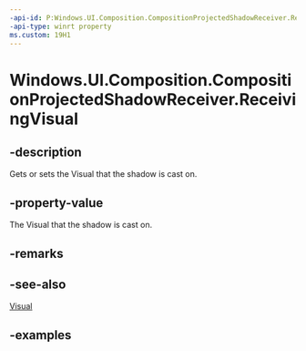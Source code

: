 ```yaml
---
-api-id: P:Windows.UI.Composition.CompositionProjectedShadowReceiver.ReceivingVisual
-api-type: winrt property
ms.custom: 19H1
---
```


<!-- Property syntax.
public Visual ReceivingVisual { get;  set; }
-->

# Windows.UI.Composition.CompositionProjectedShadowReceiver.ReceivingVisual

## -description

Gets or sets the Visual that the shadow is cast on.



## -property-value

The Visual that the shadow is cast on.

## -remarks

## -see-also

[Visual](visual.md)

## -examples

